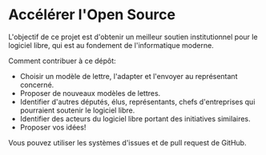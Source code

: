 # Accélérer l'Open Source

L'objectif de ce projet est d'obtenir un meilleur soutien institutionnel pour le logiciel libre, qui est au fondement de l'informatique moderne.

Comment contribuer à ce dépôt:
- Choisir un modèle de lettre, l'adapter et l'envoyer au représentant concerné.
- Proposer de nouveaux modèles de lettres.
- Identifier d'autres députés, élus, représentants, chefs d'entreprises qui pourraient soutenir le logiciel libre.
- Identifier des acteurs du logiciel libre portant des initiatives similaires.
- Proposer vos idées!

Vous pouvez utiliser les systèmes d'issues et de pull request de GitHub.
